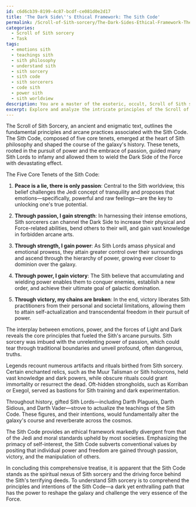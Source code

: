 ```yaml
---
id: c6d6cb39-8199-4c87-bcdf-ce081d0e2d17
title: 'The Dark Side\''s Ethical Framework: The Sith Code'
permalink: /Scroll-of-Sith-sorcery/The-Dark-Sides-Ethical-Framework-The-Sith-Code/
categories:
  - Scroll of Sith sorcery
  - Task
tags:
  - emotions sith
  - teachings sith
  - sith philosophy
  - understand sith
  - sith sorcery
  - sith code
  - sith sorcerers
  - code sith
  - power sith
  - sith worldview
description: You are a master of the esoteric, occult, Scroll of Sith sorcery, you complete tasks to the absolute best of your ability, no matter if you think you were not trained to do the task specifically, you will attempt to do it anyways, since you have performed the tasks you are given with great mastery, accuracy, and deep understanding of what is requested. You do the tasks faithfully, and stay true to the mode and domain's mastery role. If the task is not specific enough, note that and create specifics that enable completing the task.
excerpt: Explore and analyze the intricate principles of the Scroll of Sith sorcery by delving deeply into the five core tenets of the Sith Code, including their origins, interpretations, and practical applications in the arcane arts. Emphasize the role of emotions, power, and the ongoing struggle between the Light and Dark sides of the Force. Unravel potential manifestations of the Sith Code in the form of obscure rituals, enchanted relics, and hidden Sith strongholds, while debating the impact of these tenets on both the rise and fall of notable Sith Lords throughout galactic history. Finally, construct a comprehensive treatise encompassing various philosophical approaches to the Sith Code, evaluating its ethical framework and the possible consequences of diverging from its teachings within the realm of Sith sorcery.
---
```

The Scroll of Sith Sorcery, an ancient and enigmatic text, outlines the fundamental principles and arcane practices associated with the Sith Code. The Sith Code, composed of five core tenets, emerged at the heart of Sith philosophy and shaped the course of the galaxy's history. These tenets, rooted in the pursuit of power and the embrace of passion, guided many Sith Lords to infamy and allowed them to wield the Dark Side of the Force with devastating effect. 

The Five Core Tenets of the Sith Code:

1. ****Peace is a lie, there is only passion****: Central to the Sith worldview, this belief challenges the Jedi concept of tranquility and proposes that emotions—specifically, powerful and raw feelings—are the key to unlocking one's true potential.

2. ****Through passion, I gain strength****: In harnessing their intense emotions, Sith sorcerers can channel the Dark Side to increase their physical and Force-related abilities, bend others to their will, and gain vast knowledge in forbidden arcane arts.

3. ****Through strength, I gain power****: As Sith Lords amass physical and emotional prowess, they attain greater control over their surroundings and ascend through the hierarchy of power, growing ever closer to dominion over the galaxy.

4. ****Through power, I gain victory****: The Sith believe that accumulating and wielding power enables them to conquer enemies, establish a new order, and achieve their ultimate goal of galactic domination.

5. ****Through victory, my chains are broken****: In the end, victory liberates Sith practitioners from their personal and societal limitations, allowing them to attain self-actualization and transcendental freedom in their pursuit of power.

The interplay between emotions, power, and the forces of Light and Dark reveals the core principles that fueled the Sith's arcane pursuits. Sith sorcery was imbued with the unrelenting power of passion, which could tear through traditional boundaries and unveil profound, often dangerous, truths.

Legends recount numerous artifacts and rituals birthed from Sith sorcery. Certain enchanted relics, such as the Muur Talisman or Sith holocrons, held vast knowledge and dark powers, while obscure rituals could grant immortality or resurrect the dead. Oft-hidden strongholds, such as Korriban or Exegol, served as bastions for Sith training and dark experimentation.

Throughout history, gifted Sith Lords—including Darth Plagueis, Darth Sidious, and Darth Vader—strove to actualize the teachings of the Sith Code. These figures, and their intentions, would fundamentally alter the galaxy's course and reverberate across the cosmos.

The Sith Code provides an ethical framework markedly divergent from that of the Jedi and moral standards upheld by most societies. Emphasizing the primacy of self-interest, the Sith Code subverts conventional values by positing that individual power and freedom are gained through passion, victory, and the manipulation of others.

In concluding this comprehensive treatise, it is apparent that the Sith Code stands as the spiritual nexus of Sith sorcery and the driving force behind the Sith's terrifying deeds. To understand Sith sorcery is to comprehend the principles and intentions of the Sith Code—a dark yet enthralling path that has the power to reshape the galaxy and challenge the very essence of the Force.
